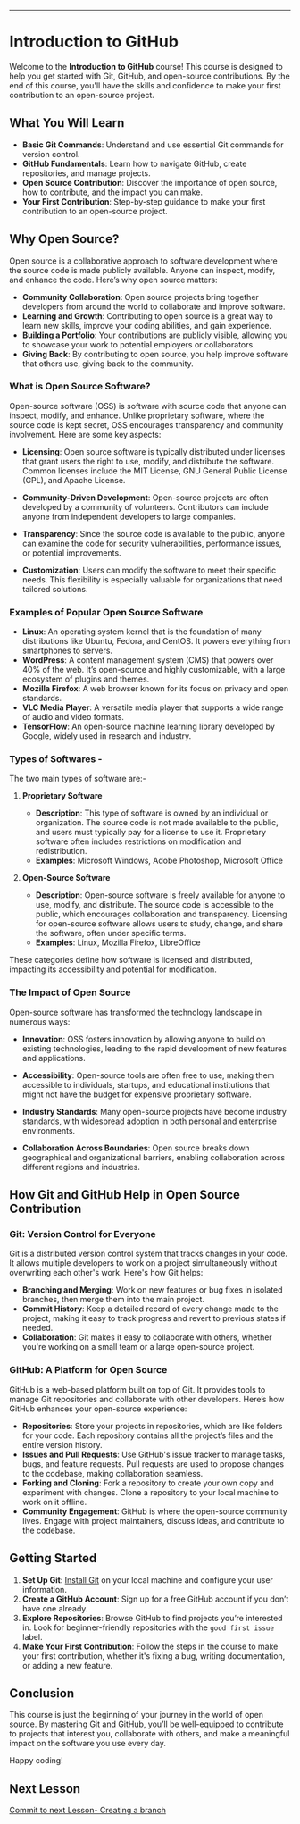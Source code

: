 <!-- readme -->
---

# Introduction to GitHub

Welcome to the **Introduction to GitHub** course! This course is designed to help you get started with Git, GitHub, and open-source contributions. By the end of this course, you'll have the skills and confidence to make your first contribution to an open-source project.

## What You Will Learn

- **Basic Git Commands**: Understand and use essential Git commands for version control.
- **GitHub Fundamentals**: Learn how to navigate GitHub, create repositories, and manage projects.
- **Open Source Contribution**: Discover the importance of open source, how to contribute, and the impact you can make.
- **Your First Contribution**: Step-by-step guidance to make your first contribution to an open-source project.

## Why Open Source?

Open source is a collaborative approach to software development where the source code is made publicly available. Anyone can inspect, modify, and enhance the code. Here’s why open source matters:

- **Community Collaboration**: Open source projects bring together developers from around the world to collaborate and improve software.
- **Learning and Growth**: Contributing to open source is a great way to learn new skills, improve your coding abilities, and gain experience.
- **Building a Portfolio**: Your contributions are publicly visible, allowing you to showcase your work to potential employers or collaborators.
- **Giving Back**: By contributing to open source, you help improve software that others use, giving back to the community.

### What is Open Source Software?

Open-source software (OSS) is software with source code that anyone can inspect, modify, and enhance. Unlike proprietary software, where the source code is kept secret, OSS encourages transparency and community involvement. Here are some key aspects:

- **Licensing**: Open source software is typically distributed under licenses that grant users the right to use, modify, and distribute the software. Common licenses include the MIT License, GNU General Public License (GPL), and Apache License.
  
- **Community-Driven Development**: Open-source projects are often developed by a community of volunteers. Contributors can include anyone from independent developers to large companies.

- **Transparency**: Since the source code is available to the public, anyone can examine the code for security vulnerabilities, performance issues, or potential improvements.

- **Customization**: Users can modify the software to meet their specific needs. This flexibility is especially valuable for organizations that need tailored solutions.

### Examples of Popular Open Source Software

- **Linux**: An operating system kernel that is the foundation of many distributions like Ubuntu, Fedora, and CentOS. It powers everything from smartphones to servers.
- **WordPress**: A content management system (CMS) that powers over 40% of the web. It’s open-source and highly customizable, with a large ecosystem of plugins and themes.
- **Mozilla Firefox**: A web browser known for its focus on privacy and open standards.
- **VLC Media Player**: A versatile media player that supports a wide range of audio and video formats.
- **TensorFlow**: An open-source machine learning library developed by Google, widely used in research and industry.

### Types of Softwares -
The two main types of software are:-
1. **Proprietary Software**
   - **Description**: This type of software is owned by an individual or organization. The source code is not made available to the public, and users must typically pay for a license to use it. Proprietary software often includes restrictions on modification and redistribution.
   - **Examples**: Microsoft Windows, Adobe Photoshop, Microsoft Office

2. **Open-Source Software**
   - **Description**: Open-source software is freely available for anyone to use, modify, and distribute. The source code is accessible to the public, which encourages collaboration and transparency. Licensing for open-source software allows users to study, change, and share the software, often under specific terms.
   - **Examples**: Linux, Mozilla Firefox, LibreOffice

These categories define how software is licensed and distributed, impacting its accessibility and potential for modification.

### The Impact of Open Source

Open-source software has transformed the technology landscape in numerous ways:

- **Innovation**: OSS fosters innovation by allowing anyone to build on existing technologies, leading to the rapid development of new features and applications.
  
- **Accessibility**: Open-source tools are often free to use, making them accessible to individuals, startups, and educational institutions that might not have the budget for expensive proprietary software.

- **Industry Standards**: Many open-source projects have become industry standards, with widespread adoption in both personal and enterprise environments.

- **Collaboration Across Boundaries**: Open source breaks down geographical and organizational barriers, enabling collaboration across different regions and industries.

## How Git and GitHub Help in Open Source Contribution

### Git: Version Control for Everyone

Git is a distributed version control system that tracks changes in your code. It allows multiple developers to work on a project simultaneously without overwriting each other's work. Here's how Git helps:

- **Branching and Merging**: Work on new features or bug fixes in isolated branches, then merge them into the main project.
- **Commit History**: Keep a detailed record of every change made to the project, making it easy to track progress and revert to previous states if needed.
- **Collaboration**: Git makes it easy to collaborate with others, whether you're working on a small team or a large open-source project.

### GitHub: A Platform for Open Source

GitHub is a web-based platform built on top of Git. It provides tools to manage Git repositories and collaborate with other developers. Here’s how GitHub enhances your open-source experience:

- **Repositories**: Store your projects in repositories, which are like folders for your code. Each repository contains all the project’s files and the entire version history.
- **Issues and Pull Requests**: Use GitHub's issue tracker to manage tasks, bugs, and feature requests. Pull requests are used to propose changes to the codebase, making collaboration seamless.
- **Forking and Cloning**: Fork a repository to create your own copy and experiment with changes. Clone a repository to your local machine to work on it offline.
- **Community Engagement**: GitHub is where the open-source community lives. Engage with project maintainers, discuss ideas, and contribute to the codebase.

## Getting Started

1. **Set Up Git**: [Install Git](https://git-scm.com/book/en/v2/Getting-Started-Installing-Git) on your local machine and configure your user information.
2. **Create a GitHub Account**: Sign up for a free GitHub account if you don’t have one already.
3. **Explore Repositories**: Browse GitHub to find projects you’re interested in. Look for beginner-friendly repositories with the `good first issue` label.
4. **Make Your First Contribution**: Follow the steps in the course to make your first contribution, whether it's fixing a bug, writing documentation, or adding a new feature.

## Conclusion

This course is just the beginning of your journey in the world of open source. By mastering Git and GitHub, you’ll be well-equipped to contribute to projects that interest you, collaborate with others, and make a meaningful impact on the software you use every day.

Happy coding!

## Next Lesson

[Commit to next Lesson- Creating a branch](1-create-a-branch.md)
